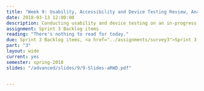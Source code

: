 ```yaml
---
title: "Week 9: Usability, Accessibility and Device Testing Review, Analytics, Sprint #3 Ends"
date: 2018-03-13 12:00:00
description: Conducting usability and device testing on an in-progress prototype and implementing feedback, Wwekly scrum, help with deliverables related to Sprint 3.  Amrita (Web Typography) book review on Tuesday. Sprint review 3 on Thursday (stakeholder can attend), sprint retrospective 3 is due on Sunday.
assignment: Sprint 3 Backlog items
reading: "There's nothing to read for today."
due: Sprint 3 Backlog items, <a href="../assignments/survey3">Sprint 3 Retrospective Survey</a>
part: "3"
layout: wide
current: yes
semester: spring-2018
slides: "/advanced/slides/9/9-Slides-aRWD.pdf"


---
```

